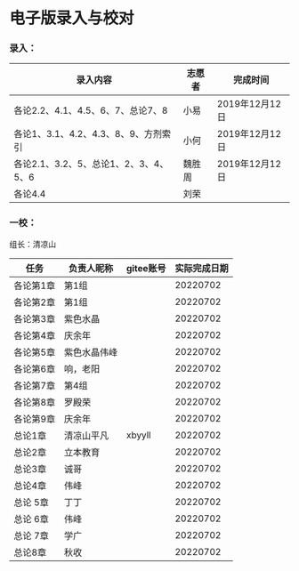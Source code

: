 # 电子版录入与校对

### 录入：

| 录入内容                              | 志愿者 | 完成时间       |
| ------------------------------------- | ------ | -------------- |
| 各论2.2、4.1、4.5、6、7、总论7、8     | 小易   | 2019年12月12日 |
| 各论1、3.1、4.2、4.3、8、9、方剂索引  | 小何   | 2019年12月12日 |
| 各论2.1、3.2、5、总论1、2、3、4、5、6 | 魏胜周 | 2019年12月12日 |
| 各论4.4                               | 刘荣   |                |

### 一校：

组长：清凉山

| 任务      | 负责人昵称   | gitee账号 | 实际完成日期 |
| --------- | ------------ | --------- | ------------ |
| 各论第1章 | 第1组        |           | 20220702     |
| 各论第2章 | 第1组        |           | 20220702     |
| 各论第3章 | 紫色水晶     |           | 20220702     |
| 各论第4章 | 庆余年       |           | 20220702     |
| 各论第5章 | 紫色水晶伟峰 |           | 20220702     |
| 各论第6章 | 响，老阳     |           | 20220702     |
| 各论第7章 | 第4组        |           | 20220702     |
| 各论第8章 | 罗殿荣       |           | 20220702     |
| 各论第9章 | 庆余年       |           | 20220702     |
| 总论1章   | 清凉山平凡   | xbyyll    | 20220702     |
| 总论2章   | 立本教育     |           | 20220702     |
| 总论3章   | 诚哥         |           | 20220702     |
| 总论4章   | 伟峰         |           | 20220702     |
| 总论 5章  | 丁丁         |           | 20220702     |
| 总论 6章  | 伟峰         |           | 20220702     |
| 总论 7章  | 学广         |           | 20220702     |
| 总论8章   | 秋收         |           | 20220702     |
